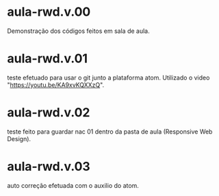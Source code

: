 # aula-rwd.v.00

Demonstração dos códigos feitos em sala de aula.

# aula-rwd.v.01

teste efetuado para usar o git junto a plataforma atom.
Utilizado o video "https://youtu.be/KA9xvKQXXzQ".

# aula-rwd.v.02

teste feito para guardar nac 01 dentro da pasta de aula (Responsive Web Design).

# aula-rwd.v.03

auto correção efetuada com o auxilio do atom.
